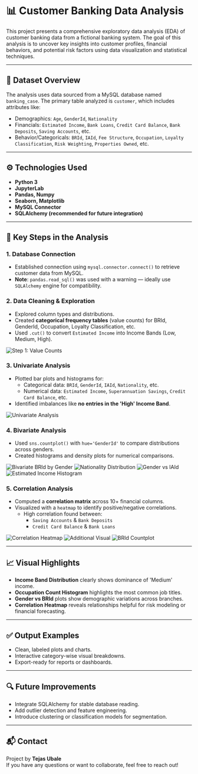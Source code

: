 # 📊 Customer Banking Data Analysis

This project presents a comprehensive exploratory data analysis (EDA) of customer banking data from a fictional banking system. The goal of this analysis is to uncover key insights into customer profiles, financial behaviors, and potential risk factors using data visualization and statistical techniques.

---

## 📁 Dataset Overview

The analysis uses data sourced from a MySQL database named `banking_case`. The primary table analyzed is `customer`, which includes attributes like:

- Demographics: `Age`, `GenderId`, `Nationality`
- Financials: `Estimated Income`, `Bank Loans`, `Credit Card Balance`, `Bank Deposits`, `Saving Accounts`, etc.
- Behavior/Categoricals: `BRId`, `IAId`, `Fee Structure`, `Occupation`, `Loyalty Classification`, `Risk Weighting`, `Properties Owned`, etc.

---

## ⚙️ Technologies Used

- **Python 3**
- **JupyterLab**
- **Pandas, Numpy**
- **Seaborn, Matplotlib**
- **MySQL Connector**
- **SQLAlchemy (recommended for future integration)**

---

## 📌 Key Steps in the Analysis

### 1. **Database Connection**
- Established connection using `mysql.connector.connect()` to retrieve customer data from MySQL.
- **Note**: `pandas.read_sql()` was used with a warning — ideally use `SQLAlchemy` engine for compatibility.

### 2. **Data Cleaning & Exploration**
- Explored column types and distributions.
- Created **categorical frequency tables** (value counts) for BRId, GenderId, Occupation, Loyalty Classification, etc.
- Used `.cut()` to convert `Estimated Income` into Income Bands (Low, Medium, High).

![Step 1: Value Counts](1st.png)

### 3. **Univariate Analysis**
- Plotted bar plots and histograms for:
  - Categorical data: `BRId`, `GenderId`, `IAId`, `Nationality`, etc.
  - Numerical data: `Estimated Income`, `Superannuation Savings`, `Credit Card Balance`, etc.
- Identified imbalances like **no entries in the 'High' Income Band**.

![Univariate Analysis](2nd.png)

### 4. **Bivariate Analysis**
- Used `sns.countplot()` with `hue='GenderId'` to compare distributions across genders.
- Created histograms and density plots for numerical comparisons.

![Bivariate BRId by Gender](3rd.png)
![Nationality Distribution](4th.png)
![Gender vs IAId](5th.png)
![Estimated Income Histogram](6th.png)

### 5. **Correlation Analysis**
- Computed a **correlation matrix** across 10+ financial columns.
- Visualized with a `heatmap` to identify positive/negative correlations.
  - High correlation found between:
    - `Saving Accounts` & `Bank Deposits`
    - `Credit Card Balance` & `Bank Loans`

![Correlation Heatmap](7th.png)
![Additional Visual](8th.png)
![BRId Countplot](9th.png)

---

## 📈 Visual Highlights

- **Income Band Distribution** clearly shows dominance of 'Medium' income.
- **Occupation Count Histogram** highlights the most common job titles.
- **Gender vs BRId** plots show demographic variations across branches.
- **Correlation Heatmap** reveals relationships helpful for risk modeling or financial forecasting.

---

## ✅ Output Examples

- Clean, labeled plots and charts.
- Interactive category-wise visual breakdowns.
- Export-ready for reports or dashboards.

---

## 🔍 Future Improvements

- Integrate SQLAlchemy for stable database reading.
- Add outlier detection and feature engineering.
- Introduce clustering or classification models for segmentation.

---

## 📬 Contact

Project by **Tejas Ubale**  
If you have any questions or want to collaborate, feel free to reach out!
